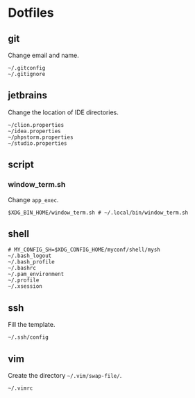# Dotfiles

## git

Change email and name.

```
~/.gitconfig
~/.gitignore
```

## jetbrains

Change the location of IDE directories.

```
~/clion.properties
~/idea.properties
~/phpstorm.properties
~/studio.properties
```

## script

### window_term.sh

Change `app_exec`.

```
$XDG_BIN_HOME/window_term.sh # ~/.local/bin/window_term.sh
```

## shell

```
# MY_CONFIG_SH=$XDG_CONFIG_HOME/myconf/shell/mysh
~/.bash_logout
~/.bash_profile
~/.bashrc
~/.pam_environment
~/.profile
~/.xsession
```

## ssh

Fill the template.

```
~/.ssh/config
```

## vim

Create the directory `~/.vim/swap-file/`.

```
~/.vimrc
```

